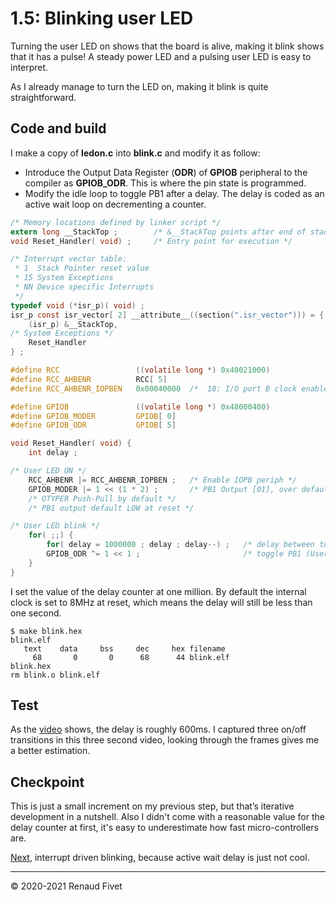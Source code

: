 # 1.5: Blinking user LED

Turning the user LED on shows that the board is alive, making it blink
shows that it has a pulse! A steady power LED and a pulsing user LED is
easy to interpret.

As I already manage to turn the LED on, making it blink is quite
straightforward.

## Code and build

I make a copy of **ledon.c** into **blink.c** and modify it as follow:

- Introduce the Output Data Register (**ODR**) of **GPIOB** peripheral to the
compiler as **GPIOB_ODR**. This is where the pin state is programmed.
- Modify the idle loop to toggle PB1 after a delay. The delay is coded
as an active wait loop on decrementing a counter.

```c
/* Memory locations defined by linker script */
extern long __StackTop ;        /* &__StackTop points after end of stack */
void Reset_Handler( void) ;     /* Entry point for execution */

/* Interrupt vector table:
 * 1  Stack Pointer reset value
 * 15 System Exceptions
 * NN Device specific Interrupts
 */
typedef void (*isr_p)( void) ;
isr_p const isr_vector[ 2] __attribute__((section(".isr_vector"))) = {
    (isr_p) &__StackTop,
/* System Exceptions */
    Reset_Handler
} ;

#define RCC                 ((volatile long *) 0x40021000)
#define RCC_AHBENR          RCC[ 5]
#define RCC_AHBENR_IOPBEN   0x00040000  /*  18: I/O port B clock enable */

#define GPIOB               ((volatile long *) 0x48000400)
#define GPIOB_MODER         GPIOB[ 0]
#define GPIOB_ODR           GPIOB[ 5]

void Reset_Handler( void) {
    int delay ;

/* User LED ON */
    RCC_AHBENR |= RCC_AHBENR_IOPBEN ;   /* Enable IOPB periph */
    GPIOB_MODER |= 1 << (1 * 2) ;       /* PB1 Output [01], over default 00 */
    /* OTYPER Push-Pull by default */
    /* PB1 output default LOW at reset */

/* User LED blink */
    for( ;;) {
        for( delay = 1000000 ; delay ; delay--) ;   /* delay between toggling */
        GPIOB_ODR ^= 1 << 1 ;                       /* toggle PB1 (User LED) */
    }
}
```

I set the value of the delay counter at one million. By default the
internal clock is set to 8MHz at reset, which means the delay will still
be less than one second.

```
$ make blink.hex
blink.elf
   text    data     bss     dec     hex filename
     68       0       0      68      44 blink.elf
blink.hex
rm blink.o blink.elf
```

## Test

As the [video]( vid/15_blink.mp4) shows, the delay is roughly 600ms. I
captured three on/off transitions in this three second video, looking
through the frames gives me a better estimation.

## Checkpoint

This is just a small increment on my previous step, but that’s iterative
development in a nutshell. Also I didn't come with a reasonable value
for the delay counter at first, it's easy to underestimate how fast
micro-controllers are.

[Next](16_ledtick), interrupt driven blinking, because active wait delay
is just not cool.

___
© 2020-2021 Renaud Fivet

